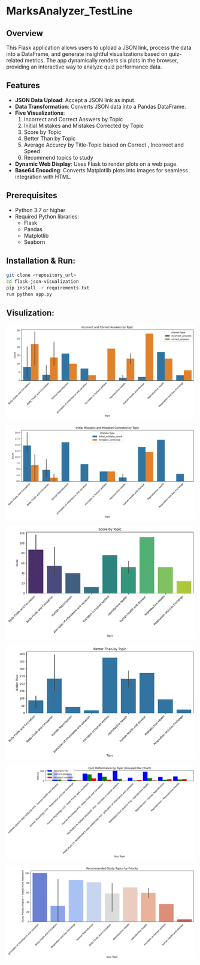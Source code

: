 # MarksAnalyzer_TestLine

## Overview
This Flask application allows users to upload a JSON link, process the data into a DataFrame, and generate insightful visualizations based on quiz-related metrics. The app dynamically renders six plots in the browser, providing an interactive way to analyze quiz performance data.

## Features
- **JSON Data Upload**: Accept a JSON link as input.
- **Data Transformation**: Converts JSON data into a Pandas DataFrame.
- **Five Visualizations**:
  1. Incorrect and Correct Answers by Topic
  2. Initial Mistakes and Mistakes Corrected by Topic
  3. Score by Topic
  4. Better Than by Topic
  5. Average Accurcy by Title-Topic based on Correct ,  Incorrect and Speed 
  6. Recommend topics to study
- **Dynamic Web Display**: Uses Flask to render plots on a web page.
- **Base64 Encoding**: Converts Matplotlib plots into images for seamless integration with HTML.

## Prerequisites
- Python 3.7 or higher
- Required Python libraries:
  - Flask
  - Pandas
  - Matplotlib
  - Seaborn
  
## Installation & Run:
   ```bash
   git clone <repository_url>
   cd flask-json-visualization
   pip install -r requirements.txt
   run python app.py

   ```
  
## Visulization:
![Incorrect and Correct Answers by Topic](images\1.png)

![Initial Mistakes and Mistakes Corrected by Topic](images\2.png)

![Score by Topic](images\3.png)

![Better Than by Topic](images\4.png)

![Average Accurcy by Title-Topic based on Correct ,  Incorrect and Speed ](images\5.png)

![Recommend topics to study](images/6.png)